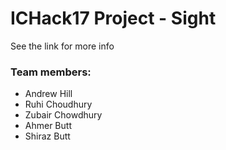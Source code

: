 # ICHack17 Project - Sight
See the link for more info

### Team members:
- Andrew Hill
- Ruhi Choudhury
- Zubair Chowdhury
- Ahmer Butt
- Shiraz Butt
